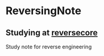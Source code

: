 # ReversingNote

## Studying at [reversecore](https://reversecore.com/)

Study note for reverse engineering
